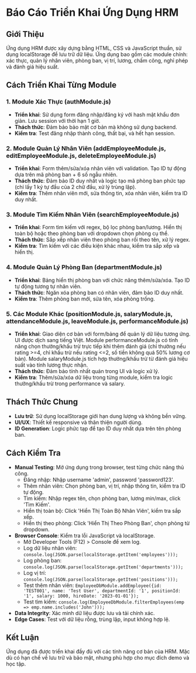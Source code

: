 # Báo Cáo Triển Khai Ứng Dụng HRM

## Giới Thiệu
Ứng dụng HRM được xây dựng bằng HTML, CSS và JavaScript thuần, sử dụng localStorage để lưu trữ dữ liệu. Ứng dụng bao gồm các module chính: xác thực, quản lý nhân viên, phòng ban, vị trí, lương, chấm công, nghỉ phép và đánh giá hiệu suất.

## Cách Triển Khai Từng Module

### 1. Module Xác Thực (authModule.js)
- **Triển khai**: Sử dụng form đăng nhập/đăng ký với hash mật khẩu đơn giản. Lưu session với thời hạn 1 giờ.
- **Thách thức**: Đảm bảo bảo mật cơ bản mà không sử dụng backend.
- **Kiểm tra**: Test đăng nhập thành công, thất bại, và hết hạn session.

### 2. Module Quản Lý Nhân Viên (addEmployeeModule.js, editEmployeeModule.js, deleteEmployeeModule.js)
- **Triển khai**: Form thêm/sửa/xóa nhân viên với validation. Tạo ID tự động dựa trên mã phòng ban + 6 số ngẫu nhiên.
- **Thách thức**: Đảm bảo ID duy nhất và logic tạo mã phòng ban phức tạp (chỉ lấy 1 ký tự đầu của 2 chữ đầu, xử lý trùng lặp).
- **Kiểm tra**: Thêm nhân viên mới, sửa thông tin, xóa nhân viên, kiểm tra ID duy nhất.

### 3. Module Tìm Kiếm Nhân Viên (searchEmployeeModule.js)
- **Triển khai**: Form tìm kiếm với regex, bộ lọc phòng ban/lương. Hiển thị toàn bộ hoặc theo phòng ban với dropdown chọn phòng cụ thể.
- **Thách thức**: Sắp xếp nhân viên theo phòng ban rồi theo tên, xử lý regex.
- **Kiểm tra**: Tìm kiếm với các điều kiện khác nhau, kiểm tra sắp xếp và hiển thị.

### 4. Module Quản Lý Phòng Ban (departmentModule.js)
- **Triển khai**: Bảng hiển thị phòng ban với chức năng thêm/sửa/xóa. Tạo ID tự động tương tự nhân viên.
- **Thách thức**: Ngăn xóa phòng ban có nhân viên, đảm bảo ID duy nhất.
- **Kiểm tra**: Thêm phòng ban mới, sửa tên, xóa phòng trống.

### 5. Các Module Khác (positionModule.js, salaryModule.js, attendanceModule.js, leaveModule.js, performanceModule.js)
- **Triển khai**: Giao diện cơ bản với form/bảng để quản lý dữ liệu tương ứng. UI được dịch sang tiếng Việt. Module performanceModule.js có tính năng chọn thưởng/khấu trừ trực tiếp khi thêm đánh giá (chỉ thưởng nếu rating >=4, chỉ khấu trừ nếu rating <=2, số tiền không quá 50% lương cơ bản). Module salaryModule.js tích hợp thưởng/khấu trừ từ đánh giá hiệu suất vào tính lương thực nhận.
- **Thách thức**: Đảm bảo tính nhất quán trong UI và logic xử lý.
- **Kiểm tra**: Thêm/sửa/xóa dữ liệu trong từng module, kiểm tra logic thưởng/khấu trừ trong performance và salary.

## Thách Thức Chung
- **Lưu trữ**: Sử dụng localStorage giới hạn dung lượng và không bền vững.
- **UI/UX**: Thiết kế responsive và thân thiện người dùng.
- **ID Generation**: Logic phức tạp để tạo ID duy nhất dựa trên tên phòng ban.

## Cách Kiểm Tra
- **Manual Testing**: Mở ứng dụng trong browser, test từng chức năng thủ công.
  - Đăng nhập: Nhập username 'admin', password 'password123'.
  - Thêm nhân viên: Chọn phòng ban, vị trí, nhập thông tin, kiểm tra ID tự động.
  - Tìm kiếm: Nhập regex tên, chọn phòng ban, lương min/max, click 'Tìm Kiếm'.
  - Hiển thị toàn bộ: Click 'Hiển Thị Toàn Bộ Nhân Viên', kiểm tra sắp xếp.
  - Hiển thị theo phòng: Click 'Hiển Thị Theo Phòng Ban', chọn phòng từ dropdown.
- **Browser Console**: Kiểm tra lỗi JavaScript và localStorage.
  - Mở Developer Tools (F12) > Console để xem log.
  - Log dữ liệu nhân viên: `console.log(JSON.parse(localStorage.getItem('employees')));`
  - Log phòng ban: `console.log(JSON.parse(localStorage.getItem('departments')));`
  - Log vị trí: `console.log(JSON.parse(localStorage.getItem('positions')));`
  - Test thêm nhân viên: `EmployeeDbModule.addEmployee({id: 'TEST001', name: 'Test User', departmentId: '1', positionId: '1', salary: 1000, hireDate: '2023-01-01'});`
  - Test tìm kiếm: `console.log(EmployeeDbModule.filterEmployees(emp => emp.name.includes('John')));`
- **Data Integrity**: Xác minh dữ liệu được lưu và tải chính xác.
- **Edge Cases**: Test với dữ liệu rỗng, trùng lặp, input không hợp lệ.

## Kết Luận
Ứng dụng đã được triển khai đầy đủ với các tính năng cơ bản của HRM. Mặc dù có hạn chế về lưu trữ và bảo mật, nhưng phù hợp cho mục đích demo và học tập.